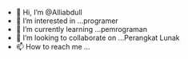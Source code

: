 - 👋 Hi, I’m @Alliabdull
- 👀 I’m interested in ...programer
- 🌱 I’m currently learning ...pemrograman
- 💞️ I’m looking to collaborate on ...Perangkat Lunak
- 📫 How to reach me ...

<!---
Alliabdull/Alliabdull is a ✨ special ✨ repository because its `README.md` (this file) appears on your GitHub profile.
You can click the Preview link to take a look at your changes.
--->
